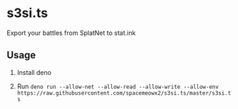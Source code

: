 # s3si.ts

Export your battles from SplatNet to stat.ink

## Usage

1. Install deno

2. Run
   `deno run --allow-net --allow-read --allow-write --allow-env https://raw.githubusercontent.com/spacemeowx2/s3si.ts/master/s3si.ts`
